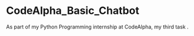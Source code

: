 # CodeAlpha_Basic_Chatbot
As part of my Python Programming internship at CodeAlpha, my third task .
